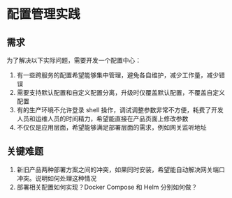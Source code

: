 # 配置管理实践

## 需求

为了解决以下实际问题，需要开发一个配置中心：

1. 有一些跨服务的配置希望能够集中管理，避免各自维护，减少工作量，减少错误
2. 需要支持默认配置和自定义配置分离，升级时仅覆盖默认配置，不覆盖自定义配置
3. 有的生产环境不允许登录 shell 操作，调试调整参数非常不方便，耗费了开发人员和运维人员的时间精力，希望能直接在产品页面上修改参数
4. 不仅仅是应用层面，希望能够满足部署层面的需求，例如网关监听地址

## 关键难题

1. 新旧产品两种部署方案之间的冲突，如果同时安装，希望能自动解决网关端口冲突。说明如何处理这种情况
2. 部署相关配置如何实现？Docker Compose 和 Helm 分别如何做？
